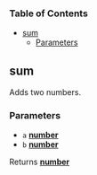<!-- Generated by documentation.js. Update this documentation by updating the source code. -->

### Table of Contents

*   [sum][1]
    *   [Parameters][2]

## sum

Adds two numbers.

### Parameters

*   `a` **[number][3]**&#x20;
*   `b` **[number][3]**&#x20;

Returns **[number][3]**&#x20;

[1]: #sum

[2]: #parameters

[3]: https://developer.mozilla.org/docs/Web/JavaScript/Reference/Global_Objects/Number
